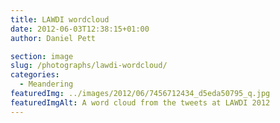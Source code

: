 ```yaml
---
title: LAWDI wordcloud
date: 2012-06-03T12:38:15+01:00
author: Daniel Pett

section: image
slug: /photographs/lawdi-wordcloud/
categories:
  - Meandering
featuredImg: ../images/2012/06/7456712434_d5eda50795_q.jpg
featuredImgAlt: A word cloud from the tweets at LAWDI 2012
---
```

